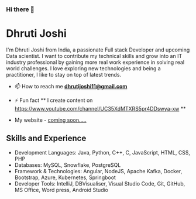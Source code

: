 ### Hi there 👋

# Dhruti Joshi
I'm Dhruti Joshi from India, a passionate Full stack Developer and upcoming Data scientist. I want to contribute my technical skills and grow into an IT industry professional by gaining more real work experience in solving real world challenges. I love exploring new technologies and being a practitioner, I like to stay on top of latest trends.




- 📫 How to reach me **dhrutijoshi11@gmail.com**

- ⚡ Fun fact **  I create content on https://www.youtube.com/channel/UC35XdMTXRS5pr4DDswya-xw **

- My website - [coming soon.....](https://dhrutijoshi11.github.io/DhrutiPortfolio/)


## Skills and Experience
* Development Languages: Java, Python, C++, C, JavaScript, HTML, CSS, PHP
* Databases: MySQL, Snowflake, PostgreSQL
* Framework & Technologies: Angular, NodeJS, Apache Kafka, Docker, Bootstrap, Azure, Kubernetes, Springboot
* Developer Tools:  IntelliJ, DBVisualiser, Visual Studio Code, Git, GitHub, MS Office, Word press, Android Studio



<!--
**dhrutijoshi11/dhrutijoshi11** is a ✨ _special_ ✨ repository because its `README.md` (this file) appears on your GitHub profile.

Here are some ideas to get you started:

- 🔭 I’m currently doing my Master's in Computer Science from Texas A&M University Corpus-Christi.
- 🌱 I’m currently learning ...
- 👯 I’m looking to collaborate on ...
- 🤔 I’m looking for help with ...
- 💬 Ask me about ...
- 📫 How to reach me: ...
- 😄 Pronouns: ...
- ⚡ Fun fact: ...
-->
